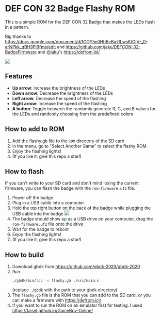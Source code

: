 # DEF CON 32 Badge Flashy ROM

This is a simple ROM for the DEF CON 32 Badge that makes the LEDs flash in a pattern.

Big thanks to https://docs.google.com/document/d/1COY5n0HhBcBq7ILwsKtOjV-_0-arNPkk_qBH9PI9fms/edit and https://github.com/jaku/DEFCON-32-BadgeFirmware and [@jaku](https://github.com/jaku/DEFCON-32-BadgeFirmware)'s https://defrom.lol/

![](https://github.com/user-attachments/assets/e83193f0-fa00-4bd8-98d5-6ff2d827bf4a)

## Features

- **Up arrow**: Increase the brightness of the LEDs
- **Down arrow**: Decrease the brightness of the LEDs
- **Left arrow**: Decrease the speed of the flashing
- **Right arrow**: Increase the speed of the flashing
- **A button**: Toggle between the randomly generate R, G, and B values for the LEDs and randomly choosing from the predefined colors

## How to add to ROM

1. Add the flashy.gb file to the `ROM` directory of the SD card
2. In the menu, go to "Select Another Game" to select the flashy ROM
3. Enjoy the flashing lights!
4. (If you like it, give this repo a star!)

## How to flash

If you can't write to your SD card and don't mind losing the current firmware, you can flash the badge with the `rom-firmware.uf2` file.

1. Power off the badge
2. Plug in a USB cable into a computer
3. Hold the top right button on the back of the badge while plugging the USB cable into the badge
   ![](https://github.com/user-attachments/assets/441b5171-761d-4846-adae-64805828e640)
4. The badge should show up as a USB drive on your computer, drag the `rom-firmware.uf2` file onto the drive
5. Wait for the badge to reboot
6. Enjoy the flashing lights!
7. (If you like it, give this repo a star!)

## How to build

1. Download gbdk from https://github.com/gbdk-2020/gbdk-2020
2. Run
   ```bash
   ./gbdk/bin/lcc -o flashy.gb ./src/main.c
   ```
   (replace `./gbdk` with the path to your gbdk directory)
3. The `flashy.gb` file is the ROM that you can add to the SD card, or you can make a firmware with https://defrom.lol/
4. If you want to run the ROM on an emulator first for testing. I used https://taisel.github.io/GameBoy-Online/
